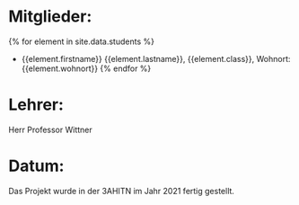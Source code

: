# Mitglieder:
{% for element in site.data.students %}
- {{element.firstname}} {{element.lastname}}, {{element.class}}, Wohnort: {{element.wohnort}}
{% endfor %}

# Lehrer:
Herr Professor Wittner

# Datum:
Das Projekt wurde in der 3AHITN im Jahr 2021 fertig gestellt.
